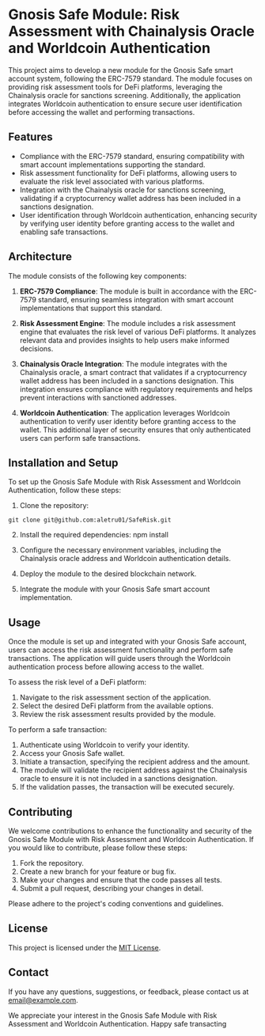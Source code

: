 # Gnosis Safe Module: Risk Assessment with Chainalysis Oracle and Worldcoin Authentication

This project aims to develop a new module for the Gnosis Safe smart account system, following the ERC-7579 standard. The module focuses on providing risk assessment tools for DeFi platforms, leveraging the Chainalysis oracle for sanctions screening. Additionally, the application integrates Worldcoin authentication to ensure secure user identification before accessing the wallet and performing transactions.

## Features

- Compliance with the ERC-7579 standard, ensuring compatibility with smart account implementations supporting the standard.
- Risk assessment functionality for DeFi platforms, allowing users to evaluate the risk level associated with various platforms.
- Integration with the Chainalysis oracle for sanctions screening, validating if a cryptocurrency wallet address has been included in a sanctions designation.
- User identification through Worldcoin authentication, enhancing security by verifying user identity before granting access to the wallet and enabling safe transactions.

## Architecture

The module consists of the following key components:

1. **ERC-7579 Compliance**: The module is built in accordance with the ERC-7579 standard, ensuring seamless integration with smart account implementations that support this standard.

2. **Risk Assessment Engine**: The module includes a risk assessment engine that evaluates the risk level of various DeFi platforms. It analyzes relevant data and provides insights to help users make informed decisions.

3. **Chainalysis Oracle Integration**: The module integrates with the Chainalysis oracle, a smart contract that validates if a cryptocurrency wallet address has been included in a sanctions designation. This integration ensures compliance with regulatory requirements and helps prevent interactions with sanctioned addresses.

4. **Worldcoin Authentication**: The application leverages Worldcoin authentication to verify user identity before granting access to the wallet. This additional layer of security ensures that only authenticated users can perform safe transactions.

## Installation and Setup

To set up the Gnosis Safe Module with Risk Assessment and Worldcoin Authentication, follow these steps: 

1. Clone the repository:

`git clone git@github.com:aletru01/SafeRisk.git`

2. Install the required dependencies:
npm install

3. Configure the necessary environment variables, including the Chainalysis oracle address and Worldcoin authentication details.

4. Deploy the module to the desired blockchain network.

5. Integrate the module with your Gnosis Safe smart account implementation.

## Usage

Once the module is set up and integrated with your Gnosis Safe account, users can access the risk assessment functionality and perform safe transactions. The application will guide users through the Worldcoin authentication process before allowing access to the wallet.

To assess the risk level of a DeFi platform:

1. Navigate to the risk assessment section of the application.
2. Select the desired DeFi platform from the available options.
3. Review the risk assessment results provided by the module.

To perform a safe transaction:

1. Authenticate using Worldcoin to verify your identity.
2. Access your Gnosis Safe wallet.
3. Initiate a transaction, specifying the recipient address and the amount.
4. The module will validate the recipient address against the Chainalysis oracle to ensure it is not included in a sanctions designation.
5. If the validation passes, the transaction will be executed securely.

## Contributing

We welcome contributions to enhance the functionality and security of the Gnosis Safe Module with Risk Assessment and Worldcoin Authentication. If you would like to contribute, please follow these steps:

1. Fork the repository.
2. Create a new branch for your feature or bug fix.
3. Make your changes and ensure that the code passes all tests.
4. Submit a pull request, describing your changes in detail.

Please adhere to the project's coding conventions and guidelines.

## License

This project is licensed under the [MIT License](LICENSE).

## Contact

If you have any questions, suggestions, or feedback, please contact us at [email@example.com](mailto:email@example.com).

We appreciate your interest in the Gnosis Safe Module with Risk Assessment and Worldcoin Authentication. Happy safe transacting

